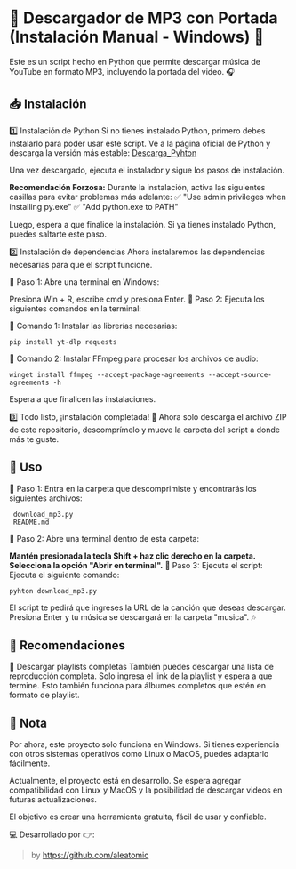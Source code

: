 # 🎵 Descargador de MP3 con Portada (Instalación Manual - Windows) 🎵
Este es un script hecho en Python que permite descargar música de YouTube en formato MP3, incluyendo la portada del video. 🎧

## 📥 Instalación
1️⃣ Instalación de Python
Si no tienes instalado Python, primero debes instalarlo para poder usar este script. Ve a la página oficial de Python y descarga la versión más estable:
[Descarga_Pyhton](https://www.python.org/downloads/)

Una vez descargado, ejecuta el instalador y sigue los pasos de instalación.

**Recomendación Forzosa:**
Durante la instalación, activa las siguientes casillas para evitar problemas más adelante:
✅ "Use admin privileges when installing py.exe"
✅ "Add python.exe to PATH"

Luego, espera a que finalice la instalación.
Si ya tienes instalado Python, puedes saltarte este paso.

2️⃣ Instalación de dependencias
Ahora instalaremos las dependencias necesarias para que el script funcione.

🔹 Paso 1: Abre una terminal en Windows:

Presiona Win + R, escribe cmd y presiona Enter.
🔹 Paso 2: Ejecuta los siguientes comandos en la terminal:

📌 Comando 1: Instalar las librerías necesarias:

```
pip install yt-dlp requests
```

📌 Comando 2: Instalar FFmpeg para procesar los archivos de audio:

```
winget install ffmpeg --accept-package-agreements --accept-source-agreements -h
```
Espera a que finalicen las instalaciones.

3️⃣ Todo listo, ¡instalación completada! 🎉
Ahora solo descarga el archivo ZIP de este repositorio, descomprímelo y mueve la carpeta del script a donde más te guste.

## 🚀 Uso
🔹 Paso 1: Entra en la carpeta que descomprimiste y encontrarás los siguientes archivos:

```
 download_mp3.py
 README.md
```
🔹 Paso 2: Abre una terminal dentro de esta carpeta:

**Mantén presionada la tecla Shift + haz clic derecho en la carpeta.**
**Selecciona la opción "Abrir en terminal".**
🔹 Paso 3: Ejecuta el script:
Ejecuta el siguiente comando:
```
pyhton download_mp3.py
```
El script te pedirá que ingreses la URL de la canción que deseas descargar.
Presiona Enter y tu música se descargará en la carpeta "musica". 🎶

## 📌 Recomendaciones
🔹 Descargar playlists completas
También puedes descargar una lista de reproducción completa. Solo ingresa el link de la playlist y espera a que termine. Esto también funciona para álbumes completos que estén en formato de playlist.

## 📝 Nota
Por ahora, este proyecto solo funciona en Windows. Si tienes experiencia con otros sistemas operativos como Linux o MacOS, puedes adaptarlo fácilmente.

Actualmente, el proyecto está en desarrollo. Se espera agregar compatibilidad con Linux y MacOS y la posibilidad de descargar videos en futuras actualizaciones.

El objetivo es crear una herramienta gratuita, fácil de usar y confiable.

💻 Desarrollado por 👉: 
> by https://github.com/aleatomic 